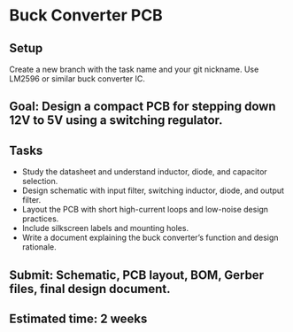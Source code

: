 # Buck Converter PCB 

## Setup
Create a new branch with the task name and your git nickname.
Use LM2596 or similar buck converter IC.

## Goal: Design a compact PCB for stepping down 12V to 5V using a switching regulator.

## Tasks
- Study the datasheet and understand inductor, diode, and capacitor selection.
- Design schematic with input filter, switching inductor, diode, and output filter.
- Layout the PCB with short high-current loops and low-noise design practices.
- Include silkscreen labels and mounting holes.
- Write a document explaining the buck converter’s function and design rationale.

## Submit: Schematic, PCB layout, BOM, Gerber files, final design document.
## Estimated time: 2 weeks

